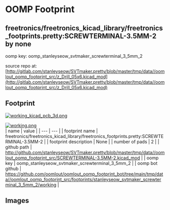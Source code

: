 # OOMP Footprint  
## freetronics/freetronics_kicad_library/freetronics_footprints.pretty:SCREWTERMINAL-3.5MM-2  by none  
  
oomp key: oomp_stanleyseow_svtmaker_screwterminal_3_5mm_2  
  
source repo at: [http://gitlab.com/stanleyseow/SVTmaker.pretty/blob/master/tmp/data//oomlout_oomp_footprint_src/z_Drill_05x6.kicad_mod](http://gitlab.com/stanleyseow/SVTmaker.pretty/blob/master/tmp/data//oomlout_oomp_footprint_src/z_Drill_05x6.kicad_mod)  
## Footprint  
  
[![working_kicad_pcb_3d.png](working_kicad_pcb_3d_600.png)](working_kicad_pcb_3d.png)  
  
[![working.png](working_600.png)](working.png)  
| name | value | 
| --- | --- | 
| footprint name | freetronics/freetronics_kicad_library/freetronics_footprints.pretty:SCREWTERMINAL-3.5MM-2 | 
| footprint description | None | 
| number of pads | 2 | 
| github path | http://github.com/stanleyseow/SVTmaker.pretty/blob/master/tmp/data//oomlout_oomp_footprint_src/SCREWTERMINAL-3.5MM-2.kicad_mod | 
| oomp key | oomp_stanleyseow_svtmaker_screwterminal_3_5mm_2 | 
| oomp bot github | https://github.com/oomlout/oomlout_oomp_footprint_bot/tree/main/tmp/data//oomlout_oomp_footprint_src/footprints/stanleyseow_svtmaker_screwterminal_3_5mm_2/working | 
## Images  
